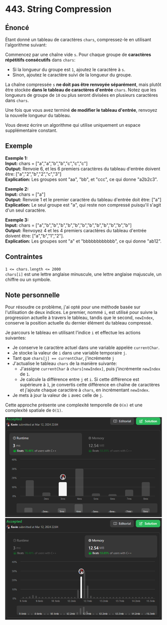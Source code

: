 # 443. String Compression

## Énoncé

Étant donné un tableau de caractères `chars`, compressez-le en utilisant l'algorithme suivant:

Commencez par une chaîne vide `s`. Pour chaque groupe de **caractères répétitifs consécutifs** dans `chars`:

- Si la longueur du groupe est `1`, ajoutez le caractère à `s`.
- Sinon, ajoutez le caractère suivi de la longueur du groupe.

La chaîne compressée `s` **ne doit pas être renvoyée séparément**, mais plutôt être stockée **dans le tableau de caractères d'entrée** `chars`. Notez que les longueurs de groupe de `10` ou plus seront divisées en plusieurs caractères dans `chars`.

Une fois que vous avez terminé **de modifier le tableau d'entrée**, renvoyez la nouvelle longueur du tableau.

Vous devez écrire un algorithme qui utilise uniquement un espace supplémentaire constant.

## Exemple

**Exemple 1:**  
**Input:** chars = ["a","a","b","b","c","c","c"]  
**Output:** Renvoie 6, et les 6 premiers caractères du tableau d'entrée doivent être: ["a","2","b","2","c","3"]  
**Explication:** Les groupes sont "aa", "bb", et "ccc", ce qui donne "a2b2c3".

**Exemple 2:**  
**Input:** chars = ["a"]  
**Output:** Renvoie 1 et le premier caractère du tableau d'entrée doit être: ["a"]  
**Explication:** Le seul groupe est "a", qui reste non compressé puisqu'il s'agit d'un seul caractère.

**Exemple 3:**  
**Input:** chars = ["a","b","b","b","b","b","b","b","b","b","b","b","b"]  
**Output:** Renvoyez 4 et les 4 premiers caractères du tableau d'entrée doivent être: ["a","b","1","2"].  
**Explication:** Les groupes sont "a" et "bbbbbbbbbbbb", ce qui donne "ab12".

## Contraintes

`1 <= chars.length <= 2000`  
`chars[i]` est une lettre anglaise minuscule, une lettre anglaise majuscule, un chiffre ou un symbole.

## Note personnelle

Pour résoudre ce problème, j'ai opté pour une méthode basée sur l'utilisation de deux indices. Le premier, nommé `i`, est utilisé pour suivre la progression actuelle à travers le tableau, tandis que le second, `newIndex`, conserve la position actuelle du dernier élément du tableau compressé.

Je parcours le tableau en utilisant l'indice `i` et effectue les actions suivantes:

- Je conserve le caractère actuel dans une variable appelée `currentChar`.
- Je stocke la valeur de `i` dans une variable temporaire `j`.
- Tant que `chars[j] == currentChar`, j'incrémente `j`
- J'actualise le tableau `chars` de la manière suivante:
  - J'assigne `currentChar` à `chars[newIndex]`, puis j'incrémente `newIndex` de `1`.
  - Je calcule la différence entre `j` et `i`. Si cette différence est supérieure à `1`, je convertis cette différence en chaîne de caractères et j'ajoute chaque caractère à `chars`, en incrémentant `newIndex`.
- Je mets à jour la valeur de `i` avec celle de `j`.

Cette approche présente une complexité temporelle de `O(n)` et une complexité spatiale de `O(1)`.

<img src="./imgs/runtime.png"/>
<img src="./imgs/memory.png"/>
